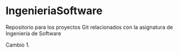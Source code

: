 # IngenieriaSoftware
Repositorio para los proyectos Git relacionados con la asignatura de Ingeniería de Software

Cambio 1.
